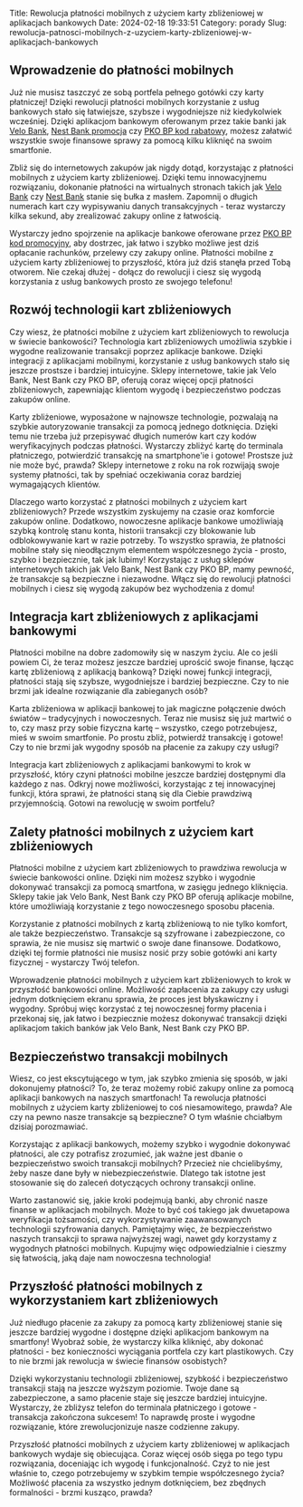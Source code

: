 Title: Rewolucja płatności mobilnych z użyciem karty zbliżeniowej w aplikacjach bankowych
Date: 2024-02-18 19:33:51
Category: porady
Slug: rewolucja-patnosci-mobilnych-z-uzyciem-karty-zblizeniowej-w-aplikacjach-bankowych

## Wprowadzenie do płatności mobilnych

Już nie musisz taszczyć ze sobą portfela pełnego gotówki czy karty płatniczej! Dzięki rewolucji płatności mobilnych korzystanie z usług bankowych stało się łatwiejsze, szybsze i wygodniejsze niż kiedykolwiek wcześniej. Dzięki aplikacjom bankowym oferowanym przez takie banki jak [Velo Bank](https://design-onweb.nl/zalety-i-puapki-lokat-bankowych-online), [Nest Bank promocja](https://design-onweb.nl/innowacyjne-rozwiazania-finansowe-jak-skutecznie-oszczedzac-dzieki-automatycznym-systemom-zaokraglania-patnosci) czy [PKO BP kod rabatowy](https://design-onweb.nl/innowacyjne-rozwiazania-finansowe-jak-skutecznie-oszczedzac-dzieki-automatycznym-systemom-zaokraglania-patnosci), możesz załatwić wszystkie swoje finansowe sprawy za pomocą kilku kliknięć na swoim smartfonie.

Zbliż się do internetowych zakupów jak nigdy dotąd, korzystając z płatności mobilnych z użyciem karty zbliżeniowej. Dzięki temu innowacyjnemu rozwiązaniu, dokonanie płatności na wirtualnych stronach takich jak [Velo Bank](https://klaverjasunie.nl/top-5-usug-oferowanych-przez-serwisy-szybkich-pozyczek-online-dlaczego-warto-skorzystac-z-usugi-pozyczki-za-darmo) czy [Nest Bank](https://design-onweb.nl/zalety-i-puapki-lokat-bankowych-online) stanie się bułka z masłem. Zapomnij o długich numerach kart czy wypisywaniu danych transakcyjnych - teraz wystarczy kilka sekund, aby zrealizować zakupy online z łatwością.

Wystarczy jedno spojrzenie na aplikacje bankowe oferowane przez [PKO BP kod promocyjny](https://klaverjasunie.nl/innowacyjne-rozwiazania-finansowe-online-pozyczka-bez-formalnosci-jako-szybki-sposob-na-zastrzyk-gotowki), aby dostrzec, jak łatwo i szybko możliwe jest dziś opłacanie rachunków, przelewy czy zakupy online. Płatności mobilne z użyciem karty zbliżeniowej to przyszłość, która już dziś stanęła przed Tobą otworem. Nie czekaj dłużej - dołącz do rewolucji i ciesz się wygodą korzystania z usług bankowych prosto ze swojego telefonu!


## Rozwój technologii kart zbliżeniowych

Czy wiesz, że płatności mobilne z użyciem kart zbliżeniowych to rewolucja w świecie bankowości? Technologia kart zbliżeniowych umożliwia szybkie i wygodne realizowanie transakcji poprzez aplikacje bankowe. Dzięki integracji z aplikacjami mobilnymi, korzystanie z usług bankowych stało się jeszcze prostsze i bardziej intuicyjne. Sklepy internetowe, takie jak Velo Bank, Nest Bank czy PKO BP, oferują coraz więcej opcji płatności zbliżeniowych, zapewniając klientom wygodę i bezpieczeństwo podczas zakupów online.

Karty zbliżeniowe, wyposażone w najnowsze technologie, pozwalają na szybkie autoryzowanie transakcji za pomocą jednego dotknięcia. Dzięki temu nie trzeba już przepisywać długich numerów kart czy kodów weryfikacyjnych podczas płatności. Wystarczy zbliżyć kartę do terminala płatniczego, potwierdzić transakcję na smartphone&#x27;ie i gotowe! Prostsze już nie może być, prawda? Sklepy internetowe z roku na rok rozwijają swoje systemy płatności, tak by spełniać oczekiwania coraz bardziej wymagających klientów.

Dlaczego warto korzystać z płatności mobilnych z użyciem kart zbliżeniowych? Przede wszystkim zyskujemy na czasie oraz komforcie zakupów online. Dodatkowo, nowoczesne aplikacje bankowe umożliwiają szybką kontrolę stanu konta, historii transakcji czy blokowanie lub odblokowywanie kart w razie potrzeby. To wszystko sprawia, że płatności mobilne stały się nieodłącznym elementem współczesnego życia - prosto, szybko i bezpiecznie, tak jak lubimy! Korzystając z usług sklepów internetowych takich jak Velo Bank, Nest Bank czy PKO BP, mamy pewność, że transakcje są bezpieczne i niezawodne. Włącz się do rewolucji płatności mobilnych i ciesz się wygodą zakupów bez wychodzenia z domu!


## Integracja kart zbliżeniowych z aplikacjami bankowymi

Płatności mobilne na dobre zadomowiły się w naszym życiu. Ale co jeśli powiem Ci, że teraz możesz jeszcze bardziej uprościć swoje finanse, łącząc kartę zbliżeniową z aplikacją bankową? Dzięki nowej funkcji integracji, płatności stają się szybsze, wygodniejsze i bardziej bezpieczne. Czy to nie brzmi jak idealne rozwiązanie dla zabieganych osób?

Karta zbliżeniowa w aplikacji bankowej to jak magiczne połączenie dwóch światów – tradycyjnych i nowoczesnych. Teraz nie musisz się już martwić o to, czy masz przy sobie fizyczna kartę – wszystko, czego potrzebujesz, mieś w swoim smartfonie. Po prostu zbliż, potwierdź transakcję i gotowe! Czy to nie brzmi jak wygodny sposób na płacenie za zakupy czy usługi?

Integracja kart zbliżeniowych z aplikacjami bankowymi to krok w przyszłość, który czyni płatności mobilne jeszcze bardziej dostępnymi dla każdego z nas. Odkryj nowe możliwości, korzystając z tej innowacyjnej funkcji, która sprawi, że płatności staną się dla Ciebie prawdziwą przyjemnością. Gotowi na rewolucję w swoim portfelu?


## Zalety płatności mobilnych z użyciem kart zbliżeniowych

Płatności mobilne z użyciem kart zbliżeniowych to prawdziwa rewolucja w świecie bankowości online. Dzięki nim możesz szybko i wygodnie dokonywać transakcji za pomocą smartfona, w zasięgu jednego kliknięcia. Sklepy takie jak Velo Bank, Nest Bank czy PKO BP oferują aplikacje mobilne, które umożliwiają korzystanie z tego nowoczesnego sposobu płacenia. 

Korzystanie z płatności mobilnych z kartą zbliżeniową to nie tylko komfort, ale także bezpieczeństwo. Transakcje są szyfrowane i zabezpieczone, co sprawia, że nie musisz się martwić o swoje dane finansowe. Dodatkowo, dzięki tej formie płatności nie musisz nosić przy sobie gotówki ani karty fizycznej - wystarczy Twój telefon. 

Wprowadzenie płatności mobilnych z użyciem kart zbliżeniowych to krok w przyszłość bankowości online. Możliwość zapłacenia za zakupy czy usługi jednym dotknięciem ekranu sprawia, że proces jest błyskawiczny i wygodny. Spróbuj więc korzystać z tej nowoczesnej formy płacenia i przekonaj się, jak łatwo i bezpiecznie możesz dokonywać transakcji dzięki aplikacjom takich banków jak Velo Bank, Nest Bank czy PKO BP.


## Bezpieczeństwo transakcji mobilnych

Wiesz, co jest ekscytującego w tym, jak szybko zmienia się sposób, w jaki dokonujemy płatności? To, że teraz możemy robić zakupy online za pomocą aplikacji bankowych na naszych smartfonach! Ta rewolucja płatności mobilnych z użyciem karty zbliżeniowej to coś niesamowitego, prawda? Ale czy na pewno nasze transakcje są bezpieczne? O tym właśnie chciałbym dzisiaj porozmawiać.

Korzystając z aplikacji bankowych, możemy szybko i wygodnie dokonywać płatności, ale czy potrafisz zrozumieć, jak ważne jest dbanie o bezpieczeństwo swoich transakcji mobilnych? Przecież nie chcielibyśmy, żeby nasze dane były w niebezpieczeństwie. Dlatego tak istotne jest stosowanie się do zaleceń dotyczących ochrony transakcji online.

Warto zastanowić się, jakie kroki podejmują banki, aby chronić nasze finanse w aplikacjach mobilnych. Może to być coś takiego jak dwuetapowa weryfikacja tożsamości, czy wykorzystywanie zaawansowanych technologii szyfrowania danych. Pamiętajmy więc, że bezpieczeństwo naszych transakcji to sprawa najwyższej wagi, nawet gdy korzystamy z wygodnych płatności mobilnych. Kupujmy więc odpowiedzialnie i cieszmy się łatwością, jaką daje nam nowoczesna technologia!


## Przyszłość płatności mobilnych z wykorzystaniem kart zbliżeniowych

Już niedługo płacenie za zakupy za pomocą karty zbliżeniowej stanie się jeszcze bardziej wygodne i dostępne dzięki aplikacjom bankowym na smartfony! Wyobraź sobie, że wystarczy kilka kliknięć, aby dokonać płatności - bez konieczności wyciągania portfela czy kart plastikowych. Czy to nie brzmi jak rewolucja w świecie finansów osobistych?

Dzięki wykorzystaniu technologii zbliżeniowej, szybkość i bezpieczeństwo transakcji stają na jeszcze wyższym poziomie. Twoje dane są zabezpieczone, a samo płacenie staje się jeszcze bardziej intuicyjne. Wystarczy, że zbliżysz telefon do terminala płatniczego i gotowe - transakcja zakończona sukcesem! To naprawdę proste i wygodne rozwiązanie, które zrewolucjonizuje nasze codzienne zakupy.

Przyszłość płatności mobilnych z użyciem karty zbliżeniowej w aplikacjach bankowych wydaje się obiecująca. Coraz więcej osób sięga po tego typu rozwiązania, doceniając ich wygodę i funkcjonalność. Czyż to nie jest właśnie to, czego potrzebujemy w szybkim tempie współczesnego życia? Możliwość płacenia za wszystko jednym dotknięciem, bez zbędnych formalności - brzmi kusząco, prawda?
